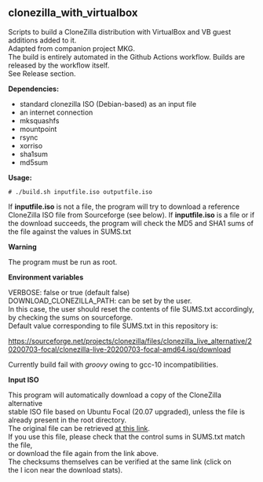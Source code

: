 ## clonezilla_with_virtualbox
   
Scripts to build a CloneZilla distribution with VirtualBox and VB 
guest additions added to it.   
Adapted from companion project MKG.   
The build is entirely automated in the Github Actions workflow.
Builds are released by the workflow itself.   
See Release section.  
     
**Dependencies:**    
   
+ standard clonezilla ISO (Debian-based) as an input file   
+ an internet connection
+ mksquashfs
+ mountpoint 
+ rsync
+ xorriso
+ sha1sum
+ md5sum

**Usage:**   
   
`# ./build.sh inputfile.iso outputfile.iso`  

If **inputfile.iso** is not a file, the program will try to download a reference 
CloneZilla ISO file from Sourceforge (see below).
If **inputfile.iso** is a file or if the download succeeds, the program
will check the MD5 and SHA1 sums of the file against the values in SUMS.txt

**Warning**  
  
The program must be run as root.  

**Environment variables**   

VERBOSE: false or true (default false)    
DOWNLOAD_CLONEZILLA_PATH: can be set by the user.   
In this case, the user should reset the contents of file SUMS.txt accordingly,  
by checking the sums on sourceforge.  
Default value corresponding to file SUMS.txt in this repository is:   
   
https://sourceforge.net/projects/clonezilla/files/clonezilla_live_alternative/20200703-focal/clonezilla-live-20200703-focal-amd64.iso/download

Currently build fail with *groovy* owing to gcc-10 incompatibilities.   
    
**Input ISO**
   
This program will automatically download a copy of the CloneZilla alternative  
stable ISO file based on Ubuntu Focal (20.07 upgraded), unless the file is already
present in the root directory.  
The original file can be retrieved [at this link](https://sourceforge.net/projects/clonezilla/files/clonezilla_live_alternative/20200703-focal/clonezilla-live-20200703-focal-amd64.iso/download).    
If you use this file, please check that the control sums in SUMS.txt match the file,   
or download the file again from the link above.   
The checksums themselves can be verified at the same link (click on   
the I icon near the download stats).  
